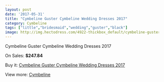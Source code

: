 ```yaml
---
layout: post
date: '2017-05-31'
title: "Cymbeline Guster Cymbeline Wedding Dresses 2017"
category: Cymbeline
tags: ["little","bridesmaid","wedding","guster","black"]
image: http://img.hectodress.com/4922-thickbox_default/cymbeline-guster-cymbeline-wedding-dresses-2013.jpg
---
```

Cymbeline Guster Cymbeline Wedding Dresses 2017

On Sales: **$247.84**
<a href="https://www.hectodress.com/cymbeline/2509-cymbeline-guster-cymbeline-wedding-dresses-2013.html"><amp-img layout="responsive" width="600" height="600" src="//img.hectodress.com/4922-thickbox_default/cymbeline-guster-cymbeline-wedding-dresses-2013.jpg" alt="Cymbeline Guster Cymbeline Wedding Dresses 2017 0" /></a>

Buy it: [Cymbeline Guster Cymbeline Wedding Dresses 2017](https://www.hectodress.com/cymbeline/2509-cymbeline-guster-cymbeline-wedding-dresses-2013.html "Cymbeline Guster Cymbeline Wedding Dresses 2017")

View more: [Cymbeline](https://www.hectodress.com/43-cymbeline "Cymbeline")